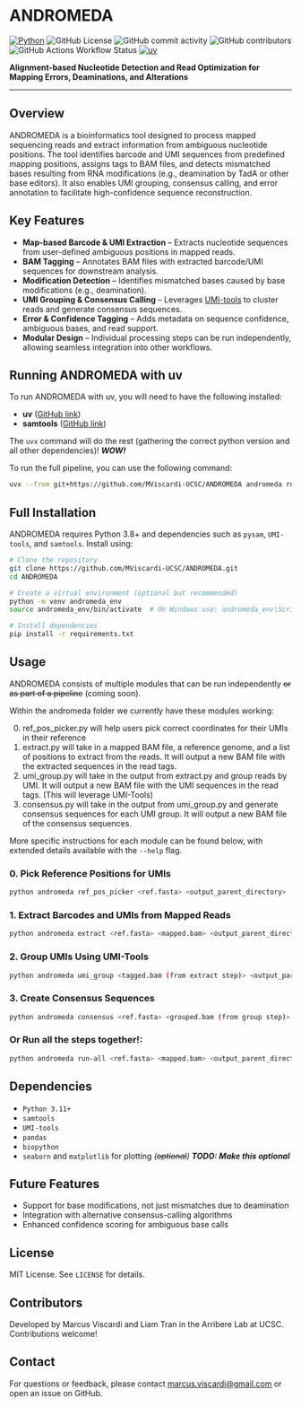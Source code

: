 # ANDROMEDA

[![Python](https://img.shields.io/badge/Python-3776AB?logo=python&logoColor=fff)](#)
![GitHub License](https://img.shields.io/github/license/MViscardi-UCSC/ANDROMEDA)
![GitHub commit activity](https://img.shields.io/github/commit-activity/t/MViscardi-UCSC/ANDROMEDA)
![GitHub contributors](https://img.shields.io/github/contributors/MViscardi-UCSC/ANDROMEDA)
![GitHub Actions Workflow Status](https://img.shields.io/github/actions/workflow/status/MViscardi-UCSC/ANDROMEDA/python-package.yml)
[![uv](https://img.shields.io/endpoint?url=https://raw.githubusercontent.com/astral-sh/uv/main/assets/badge/v0.json)](https://github.com/astral-sh/uv)


**Alignment-based Nucleotide Detection and Read Optimization for Mapping Errors, Deaminations, and Alterations**

***

## Overview
ANDROMEDA is a bioinformatics tool designed to process mapped sequencing reads and extract information from ambiguous nucleotide positions. The tool identifies barcode and UMI sequences from predefined mapping positions, assigns tags to BAM files, and detects mismatched bases resulting from RNA modifications (e.g., deamination by TadA or other base editors). It also enables UMI grouping, consensus calling, and error annotation to facilitate high-confidence sequence reconstruction.


## Key Features
- **Map-based Barcode & UMI Extraction** – Extracts nucleotide sequences from user-defined ambiguous positions in mapped reads.
- **BAM Tagging** – Annotates BAM files with extracted barcode/UMI sequences for downstream analysis.
- **Modification Detection** – Identifies mismatched bases caused by base modifications (e.g., deamination).
- **UMI Grouping & Consensus Calling** – Leverages [UMI-tools](https://github.com/CGATOxford/UMI-tools) to cluster reads and generate consensus sequences.
- **Error & Confidence Tagging** – Adds metadata on sequence confidence, ambiguous bases, and read support.
- **Modular Design** – Individual processing steps can be run independently, allowing seamless integration into other workflows.

## Running ANDROMEDA with uv
To run ANDROMEDA with uv, you will need to have the following installed:
- **uv** ([GitHub link](https://github.com/astral-sh/uv))
- **samtools** ([GitHub link](https://github.com/samtools/samtools))

The `uvx` command will do the rest (gathering the correct python version and all other dependencies)! ***WOW!***

To run the full pipeline, you can use the following command:
```bash
uvx --from git+https://github.com/MViscardi-UCSC/ANDROMEDA andromeda run-all --help
```

## Full Installation
ANDROMEDA requires Python 3.8+ and dependencies such as `pysam`, `UMI-tools`, and `samtools`. Install using:

```bash
# Clone the repository
git clone https://github.com/MViscardi-UCSC/ANDROMEDA.git
cd ANDROMEDA

# Create a virtual environment (optional but recommended)
python -m venv andromeda_env
source andromeda_env/bin/activate  # On Windows use: andromeda_env\Scripts\activate

# Install dependencies
pip install -r requirements.txt
```

## Usage
ANDROMEDA consists of multiple modules that can be run independently ~~or as part of a pipeline~~ (coming soon).

Within the andromeda folder we currently have these modules working:

0. ref_pos_picker.py will help users pick correct coordinates for their UMIs in their reference
1. extract.py will take in a mapped BAM file, a reference genome, and a list of positions to extract from the reads. It will output a new BAM file with the extracted sequences in the read tags.
2. umi_group.py will take in the output from extract.py and group reads by UMI. It will output a new BAM file with the UMI sequences in the read tags. (This will leverage UMI-Tools)
3. consensus.py will take in the output from umi_group.py and generate consensus sequences for each UMI group. It will output a new BAM file of the consensus sequences.

More specific instructions for each module can be found below, with extended details available with the `--help` flag.

### 0. Pick Reference Positions for UMIs
```bash
python andromeda ref_pos_picker <ref.fasta> <output_parent_directory>
```
### 1. Extract Barcodes and UMIs from Mapped Reads
```bash
python andromeda extract <ref.fasta> <mapped.bam> <output_parent_directory>
```

### 2. Group UMIs Using UMI-Tools
```bash
python andromeda umi_group <tagged.bam (from extract step)> <output_parent_directory>
```

### 3. Create Consensus Sequences
```bash
python andromeda consensus <ref.fasta> <grouped.bam (from group step)> <output_parent_directory>
```

### Or Run all the steps together!:
```bash
python andromeda run-all <ref.fasta> <mapped.bam> <output_parent_directory>
```



## Dependencies
- `Python 3.11+`
- `samtools`
- `UMI-tools`
- `pandas`
- `biopython`
- `seaborn` and `matplotlib` for plotting *(~~optional~~)* ***TODO: Make this optional***


## Future Features
- Support for base modifications, not just mismatches due to deamination
- Integration with alternative consensus-calling algorithms
- Enhanced confidence scoring for ambiguous base calls

## License
MIT License. See `LICENSE` for details.

## Contributors
Developed by Marcus Viscardi and Liam Tran in the Arribere Lab at UCSC. Contributions welcome!

## Contact
For questions or feedback, please contact marcus.viscardi@gmail.com or open an issue on GitHub.

